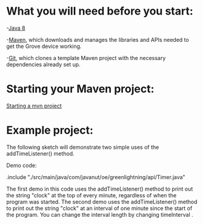 # What you will need before you start:
-[Java 8](https://docs.oracle.com/javase/8/docs/technotes/guides/install/install_overview.html) 

-[Maven](https://maven.apache.org/install.html), which downloads and manages the libraries and APIs needed to get the Grove device working.

-[Git](https://git-scm.com/), which clones a template Maven project with the necessary dependencies already set up.

# Starting your Maven project: 
[Starting a mvn project](https://github.com/oci-pronghorn/FogLighter/blob/master/README.md)

# Example project:
 
The following sketch will demonstrate two simple uses of the addTimeListener() method.
 
Demo code: 

.include "./src/main/java/com/javanut/oe/greenlightning/api/Timer.java"

The first demo in this code uses the addTimeListener() method to print out the string "clock" at the top of every minute, regardless of when the program was started. The second demo uses the addTimeListener() method to print out the string "clock" at an interval of one minute since the start of the program. You can change the interval length by changing timeInterval .
